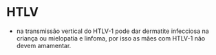# **HTLV**


- na transmissão vertical do HTLV-1 pode dar dermatite infecciosa na criança ou mielopatia e linfoma, por isso as mães com HTLV-1 não devem amamentar.

